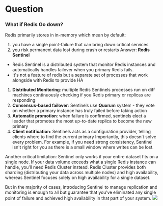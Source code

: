 
# Question
### What if Redis Go down?
Redis primarily stores in in-memory which mean by default:
1. you have a single point-failure that can bring down critical services
2. you risk permanent data lost during crash or restarts
Answer: **Redis Sentinel** 
- Redis Sentinel is a distributed system that monitor Redis instances and automatically handles failover when you primary Redis fails.
- It's not a feature of redis but a separate set of processes that work alongside with Redis to provide HA
1. **Distributed Monitoring**: multiple Redis Sentinels processes run on diff machines continuously checking if you Redis primary or replicas are responding
2. **Consensus-based failover**: Sentinels use **Quorum** system - they vote on whether a primary instance has truly failed before taking action
3. **Automatic promotion**: when failure is confirmed, sentinels elect a leader that promotes the most up-to-date replica to become the new primary
4. **Client notification**: Sentinels acts as a configuration provider, telling clients where to find the current primary
Importantly, this doesn't solve every problem. For example, if you need strong consistency, Sentinel isn't right for you as there is a small window where writes can be lost.  
  
Another critical limitation: Sentinel only works if your entire dataset fits on a single node. If your data volume exceeds what a single Redis instance can handle, you'll need Redis Cluster instead. Redis Cluster provides both sharding (distributing your data across multiple nodes) and high availability, whereas Sentinel focuses solely on high availability for a single dataset.  
  
But in the majority of cases, introducing Sentinel to manage replication and monitoring is enough to all but guarantee that you've eliminated any single point of failure and achieved high availability in that part of your system.
![](../assets/redis-sentinel.png)
